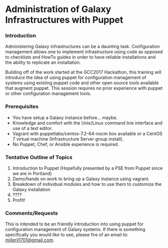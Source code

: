 Administration of Galaxy Infrastructures with Puppet
====================================================

### Introduction

Administering Galaxy infrastructures can be a daunting task. Configuration management allows one to implement infrastructure using code as opposed to checklists and HowTo guides in order to have reliable installations and the ability to replicate an installation.

Building off of the work started at the GCC2017 Hackathon, this training will introduce the idea of using puppet for configuration management of systems using existing puppet code and other open source tools available that augment puppet. This session requires no prior experience with puppet or other configuration management tools.

### Prerequisites

* You have setup a Galaxy instance before… maybe.
* Knowledge and comfort with the Unix/Linux command line interface and use of a text editor.
* Vagrant with puppetlabs/centos-7.2-64-nocm box available or a CentOS 7 virtual machine (Infrastructure Server group install).
* No Puppet, Chef, or Ansible experience is required.

### Tentative Outline of Topics

1. Introduction to Puppet (Hopefully presented by a PSE from Puppet since we are in Portland)
1. Demo/hands on work to bring up a Galaxy instance using vagrant.
1. Breakdown of individual modules and how to use them to customize the Galaxy installation
1. ????
1. Profit!

### Comments/Requests
This is intended to be an friendly introduction into using puppet for configuration management of Galaxy systems. If there is something specifically you would like to see, please fire of an email to: <millerjl1701@gmail.com>.